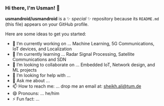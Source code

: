 ### Hi there, I'm Usman! 👋

<!---->
**usmandroid/usmandroid** is a ✨ _special_ ✨ repository because its `README.md` (this file) appears on your GitHub profile.

Here are some ideas to get you started:

- 🔭 I’m currently working on ... Machine Learning, 5G Communications, IoT devices, and Localization
- 🌱 I’m currently learning ... Radar Signal Processing, Satellite Communications and SDN
- 👯 I’m looking to collaborate on ... Embedded IoT, Network design, and ML projects
- 🤔 I’m looking for help with ... 
- 💬 Ask me about ...
- 📫 How to reach me: ... drop me an email at: sheikh.ali@tum.de
- 😄 Pronouns: ... he/him
- ⚡ Fun fact: ...

